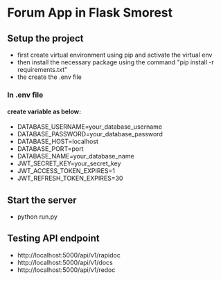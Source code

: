 # Forum App in Flask Smorest

## Setup the project

- first create virtual environment using pip and activate the virtual env
- then install the necessary package using the command "pip install -r requirements.txt"
- the create the .env file

### In .env file

#### create variable as below:

- DATABASE_USERNAME=your_database_username
- DATABASE_PASSWORD=your_database_password
- DATABASE_HOST=localhost
- DATABASE_PORT=port
- DATABASE_NAME=your_database_name
- JWT_SECRET_KEY=your_secret_key
- JWT_ACCESS_TOKEN_EXPIRES=1
- JWT_REFRESH_TOKEN_EXPIRES=30

## Start the server

- python run.py

## Testing API endpoint

- http://localhost:5000/api/v1/rapidoc
- http://localhost:5000/api/v1/docs
- http://localhost:5000/api/v1/redoc
